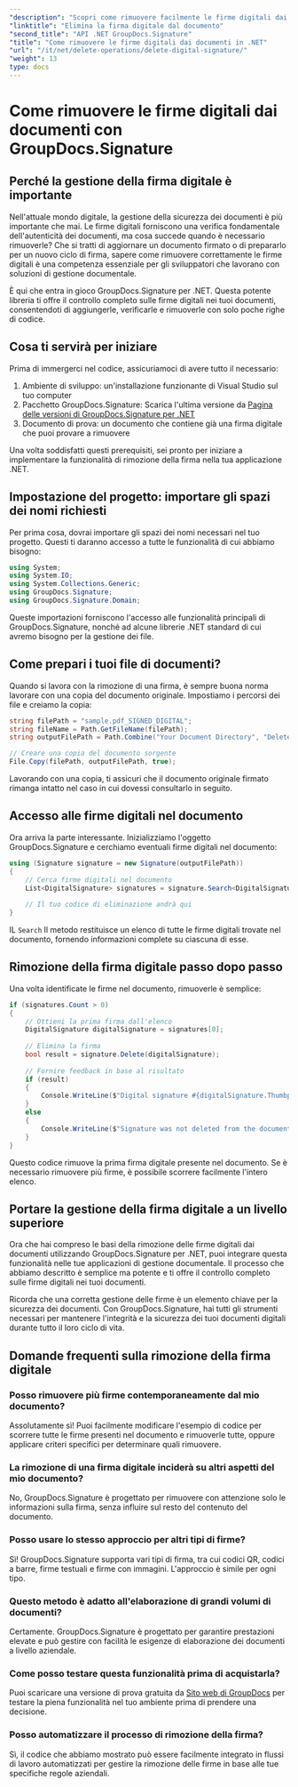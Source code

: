 ```yaml
---
"description": "Scopri come rimuovere facilmente le firme digitali dai tuoi documenti utilizzando GroupDocs.Signature per .NET. La nostra guida dettagliata ti aiuterà a mantenere la sicurezza dei documenti senza sforzo."
"linktitle": "Elimina la firma digitale dal documento"
"second_title": "API .NET GroupDocs.Signature"
"title": "Come rimuovere le firme digitali dai documenti in .NET"
"url": "/it/net/delete-operations/delete-digital-signature/"
"weight": 13
type: docs
---
```

# Come rimuovere le firme digitali dai documenti con GroupDocs.Signature

## Perché la gestione della firma digitale è importante

Nell'attuale mondo digitale, la gestione della sicurezza dei documenti è più importante che mai. Le firme digitali forniscono una verifica fondamentale dell'autenticità dei documenti, ma cosa succede quando è necessario rimuoverle? Che si tratti di aggiornare un documento firmato o di prepararlo per un nuovo ciclo di firma, sapere come rimuovere correttamente le firme digitali è una competenza essenziale per gli sviluppatori che lavorano con soluzioni di gestione documentale.

È qui che entra in gioco GroupDocs.Signature per .NET. Questa potente libreria ti offre il controllo completo sulle firme digitali nei tuoi documenti, consentendoti di aggiungerle, verificarle e rimuoverle con solo poche righe di codice.

## Cosa ti servirà per iniziare

Prima di immergerci nel codice, assicuriamoci di avere tutto il necessario:

1. Ambiente di sviluppo: un'installazione funzionante di Visual Studio sul tuo computer
2. Pacchetto GroupDocs.Signature: Scarica l'ultima versione da [Pagina delle versioni di GroupDocs.Signature per .NET](https://releases.groupdocs.com/signature/net/)
3. Documento di prova: un documento che contiene già una firma digitale che puoi provare a rimuovere

Una volta soddisfatti questi prerequisiti, sei pronto per iniziare a implementare la funzionalità di rimozione della firma nella tua applicazione .NET.

## Impostazione del progetto: importare gli spazi dei nomi richiesti

Per prima cosa, dovrai importare gli spazi dei nomi necessari nel tuo progetto. Questi ti daranno accesso a tutte le funzionalità di cui abbiamo bisogno:

```csharp
using System;
using System.IO;
using System.Collections.Generic;
using GroupDocs.Signature;
using GroupDocs.Signature.Domain;
```

Queste importazioni forniscono l'accesso alle funzionalità principali di GroupDocs.Signature, nonché ad alcune librerie .NET standard di cui avremo bisogno per la gestione dei file.

## Come prepari i tuoi file di documenti?

Quando si lavora con la rimozione di una firma, è sempre buona norma lavorare con una copia del documento originale. Impostiamo i percorsi dei file e creiamo la copia:

```csharp
string filePath = "sample.pdf_SIGNED_DIGITAL";
string fileName = Path.GetFileName(filePath);
string outputFilePath = Path.Combine("Your Document Directory", "DeleteDigital", fileName);

// Creare una copia del documento sorgente
File.Copy(filePath, outputFilePath, true);
```

Lavorando con una copia, ti assicuri che il documento originale firmato rimanga intatto nel caso in cui dovessi consultarlo in seguito.

## Accesso alle firme digitali nel documento

Ora arriva la parte interessante. Inizializziamo l'oggetto GroupDocs.Signature e cerchiamo eventuali firme digitali nel documento:

```csharp
using (Signature signature = new Signature(outputFilePath))
{
    // Cerca firme digitali nel documento
    List<DigitalSignature> signatures = signature.Search<DigitalSignature>(SignatureType.Digital);
    
    // Il tuo codice di eliminazione andrà qui
}
```

IL `Search` Il metodo restituisce un elenco di tutte le firme digitali trovate nel documento, fornendo informazioni complete su ciascuna di esse.

## Rimozione della firma digitale passo dopo passo

Una volta identificate le firme nel documento, rimuoverle è semplice:

```csharp
if (signatures.Count > 0)
{
    // Ottieni la prima firma dall'elenco
    DigitalSignature digitalSignature = signatures[0];
    
    // Elimina la firma
    bool result = signature.Delete(digitalSignature);
    
    // Fornire feedback in base al risultato
    if (result)
    {
        Console.WriteLine($"Digital signature #{digitalSignature.Thumbprint} from {digitalSignature.SignTime.ToShortDateString()} was deleted from document ['{fileName}'].");
    }
    else
    {
        Console.WriteLine($"Signature was not deleted from the document! Signature# {digitalSignature.Thumbprint} was not found!");
    }
}
```

Questo codice rimuove la prima firma digitale presente nel documento. Se è necessario rimuovere più firme, è possibile scorrere facilmente l'intero elenco.

## Portare la gestione della firma digitale a un livello superiore

Ora che hai compreso le basi della rimozione delle firme digitali dai documenti utilizzando GroupDocs.Signature per .NET, puoi integrare questa funzionalità nelle tue applicazioni di gestione documentale. Il processo che abbiamo descritto è semplice ma potente e ti offre il controllo completo sulle firme digitali nei tuoi documenti.

Ricorda che una corretta gestione delle firme è un elemento chiave per la sicurezza dei documenti. Con GroupDocs.Signature, hai tutti gli strumenti necessari per mantenere l'integrità e la sicurezza dei tuoi documenti digitali durante tutto il loro ciclo di vita.

## Domande frequenti sulla rimozione della firma digitale

### Posso rimuovere più firme contemporaneamente dal mio documento?
Assolutamente sì! Puoi facilmente modificare l'esempio di codice per scorrere tutte le firme presenti nel documento e rimuoverle tutte, oppure applicare criteri specifici per determinare quali rimuovere.

### La rimozione di una firma digitale inciderà su altri aspetti del mio documento?
No, GroupDocs.Signature è progettato per rimuovere con attenzione solo le informazioni sulla firma, senza influire sul resto del contenuto del documento.

### Posso usare lo stesso approccio per altri tipi di firme?
Sì! GroupDocs.Signature supporta vari tipi di firma, tra cui codici QR, codici a barre, firme testuali e firme con immagini. L'approccio è simile per ogni tipo.

### Questo metodo è adatto all'elaborazione di grandi volumi di documenti?
Certamente. GroupDocs.Signature è progettato per garantire prestazioni elevate e può gestire con facilità le esigenze di elaborazione dei documenti a livello aziendale.

### Come posso testare questa funzionalità prima di acquistarla?
Puoi scaricare una versione di prova gratuita da [Sito web di GroupDocs](https://releases.groupdocs.com/) per testare la piena funzionalità nel tuo ambiente prima di prendere una decisione.

### Posso automatizzare il processo di rimozione della firma?
Sì, il codice che abbiamo mostrato può essere facilmente integrato in flussi di lavoro automatizzati per gestire la rimozione delle firme in base alle tue specifiche regole aziendali.